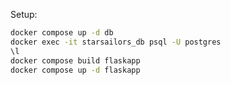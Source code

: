 Setup:

```bash
docker compose up -d db
docker exec -it starsailors_db psql -U postgres
\l
docker compose build flaskapp
docker compose up -d flaskapp
```

<!--
Add     "@ducanh2912/next-pwa": "^10.2.9", back
-->